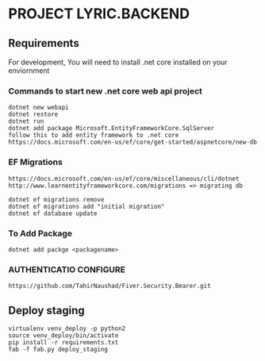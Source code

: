 # PROJECT LYRIC.BACKEND

## Requirements

For development, You will need to install .net core installed on your enviornment


### Commands to start new .net core web api project

    dotnet new webapi
    dotnet restore
    dotnet run
    dotnet add package Microsoft.EntityFrameworkCore.SqlServer
    follow this to add entity framework to .net core 
    https://docs.microsoft.com/en-us/ef/core/get-started/aspnetcore/new-db

### EF Migrations

    https://docs.microsoft.com/en-us/ef/core/miscellaneous/cli/dotnet
    http://www.learnentityframeworkcore.com/migrations => migrating db

    dotnet ef migrations remove
    dotnet ef migrations add "initial migration"
    dotnet ef database update

### To Add Package

    dotnet add packge <packagename>


### AUTHENTICATIO CONFIGURE

    https://github.com/TahirNaushad/Fiver.Security.Bearer.git

## Deploy staging

```
virtualenv venv_deploy -p python2
source venv_deploy/bin/activate
pip install -r requirements.txt
fab -f fab.py deploy_staging
```
